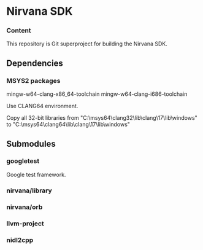 # Nirvana SDK

### Content

This repository is Git superproject for building the Nirvana SDK.

## Dependencies

### MSYS2 packages

mingw-w64-clang-x86_64-toolchain
mingw-w64-clang-i686-toolchain

Use CLANG64 environment.

Copy all 32-bit libraries from "C:\msys64\clang32\lib\clang\17\lib\windows"
to "C:\msys64\clang64\lib\clang\17\lib\windows"

## Submodules

### googletest

Google test framework.

### nirvana/library

### nirvana/orb

### llvm-project

### nidl2cpp


